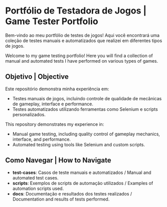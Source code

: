 # Portfólio de Testadora de Jogos | Game Tester Portfolio

Bem-vindo ao meu portfólio de testes de jogos! Aqui você encontrará uma coleção de testes manuais e automatizados que realizei em diferentes tipos de jogos.

Welcome to my game testing portfolio! Here you will find a collection of manual and automated tests I have performed on various types of games.

## Objetivo | Objective

Este repositório demonstra minha experiência em:

- Testes manuais de jogos, incluindo controle de qualidade de mecânicas de gameplay, interface e performance.
- Testes automatizados utilizando ferramentas como Selenium e scripts personalizados.

This repository demonstrates my experience in:

- Manual game testing, including quality control of gameplay mechanics, interface, and performance.
- Automated testing using tools like Selenium and custom scripts.

## Como Navegar | How to Navigate

- **test-cases**: Casos de teste manuais e automatizados / Manual and automated test cases.
- **scripts**: Exemplos de scripts de automação utilizados / Examples of automation scripts used.
- **docs**: Documentação e resultados dos testes realizados / Documentation and results of tests performed.
